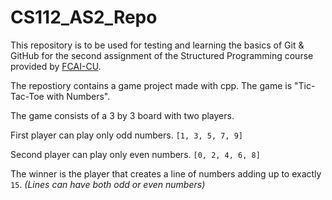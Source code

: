 # CS112_AS2_Repo
This repository is to be used for testing and learning the basics of Git &amp; GitHub for the second assignment of the Structured Programming course provided by [FCAI-CU](https://fcai.cu.edu.eg/).

The repostiory contains a game project made with cpp. The game is "Tic-Tac-Toe with Numbers". 

The game consists of a 3 by 3 board with two players. 

First player can play only odd numbers. `[1, 3, 5, 7, 9]`

Second player can play only even numbers. `[0, 2, 4, 6, 8]`

The winner is the player that creates a line of numbers adding up to exactly `15`. *(Lines can have both odd or even numbers)*
